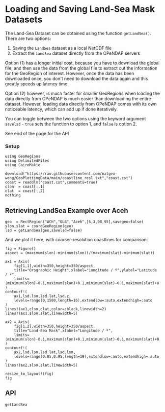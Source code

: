 # Loading and Saving Land-Sea Mask Datasets

The Land-Sea Dataset can be obtained using the function `getLandSea()`.  There are two options:
1. Saving the `LandSea` dataset as a local NetCDF file
2. Extract the `LandSea` dataset directly from the OPeNDAP servers

Option (1) has a longer initial cost, because you have to download the global file, and then use the data from the global file to extract out the information for the GeoRegion of interest.  However, once the data has been downloaded once, you don't need to download the data again and this greatly speeds up latency time.

Option (2) however, is much faster for smaller GeoRegions when loading the data directly from OPeNDAP is much easier than downloading the entire dataset.  However, loading data directly from OPeNDAP comes with its own noticeable latency, which can add up if done iteratively.

You can toggle between the two options using the keyword argument `savelsd` - `true` sets the function to option 1, and `false` is option 2.

See end of the page for the API

### Setup

````@example regiongrid
using GeoRegions
using DelimitedFiles
using CairoMakie

download("https://raw.githubusercontent.com/natgeo-wong/GeoPlottingData/main/coastline_resl.txt","coast.cst")
coast = readdlm("coast.cst",comments=true)
clon  = coast[:,1]
clat  = coast[:,2]
nothing
````

## Retrieving LandSea Example over Aceh

````@example regiongrid
geo  = RectRegion("ACH","GLB","Aceh",[6,3,98,95],savegeo=false)
slon,slat = coordGeoRegion(geo)
lsd = getLandSea(geo,savelsd=false)
````

And we plot it here, with coarser-resolution coastlines for comparison:

````@example regiongrid
fig = Figure()
aspect = (maximum(slon)-minimum(slon))/(maximum(slat)-minimum(slat))

ax1 = Axis(
    fig[1,1],width=350,height=350/aspect,
    title="Orographic Height",xlabel="Longitude / º",ylabel="Latitude / º",
    limits=(minimum(slon)-0.1,maximum(slon)+0.1,minimum(slat)-0.1,maximum(slat)+0.1)
)
contourf!(
    ax1,lsd.lon,lsd.lat,lsd.z,
    levels=range(0,1500,length=16),extendlow=:auto,extendhigh=:auto
)
lines!(ax1,clon,clat,color=:black,linewidth=2)
lines!(ax1,slon,slat,linewidth=5)

ax2 = Axis(
    fig[1,2],width=350,height=350/aspect,
    title="Land-Sea Mask",xlabel="Longitude / º",
    limits=(minimum(slon)-0.1,maximum(slon)+0.1,minimum(slat)-0.1,maximum(slat)+0.1)
)
contourf!(
    ax2,lsd.lon,lsd.lat,lsd.lsm,
    levels=range(0.05,0.95,length=19),extendlow=:auto,extendhigh=:auto
)
lines!(ax2,slon,slat,linewidth=5)

resize_to_layout!(fig)
fig
````

## API

```@docs
getLandSea
```